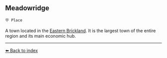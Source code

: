 ## Meadowridge

`🪧 Place`

A town located in the [Eastern Brickland](../refs/brickland_fortress.md). It is the largest town of the entire region and its main economic hub.


----------
[⬅️ Back to index](../r/#c860_s)
